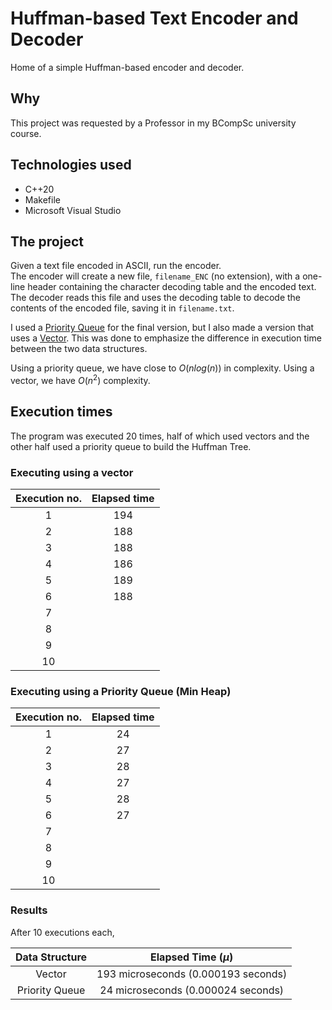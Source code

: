 [//]: # (vim README.md && pandoc README.md > a.html)

# Huffman-based Text Encoder and Decoder  

Home of a simple Huffman-based encoder and decoder.

## Why

This project was requested by a Professor in my BCompSc university course.

## Technologies used

- C++20
- Makefile
- Microsoft Visual Studio

## The project

Given a text file encoded in ASCII, run the encoder.  
The encoder will create a new file, <code>filename_ENC</code> (no extension), with a one-line header containing the character decoding table and the encoded text.
The decoder reads this file and uses the decoding table to decode the contents of the encoded file, saving it in <code>filename.txt</code>.

I used a [Priority Queue](https://en.cppreference.com/w/cpp/container/priority_queue) for the final version, but I also made a version that uses a [Vector](https://en.cppreference.com/w/cpp/container/vector).
This was done to emphasize the difference in execution time between the two data structures.

Using a priority queue, we have close to $O(nlog(n))$ in complexity.
Using a vector, we have $O(n^2)$ complexity.

## Execution times

The program was executed 20 times, half of which used vectors and the other half used a priority queue to build the Huffman Tree.  

### Executing using a vector


| Execution no. | Elapsed time |
| :-----------: | :----------: |
|       1       |     194      |
|       2       |     188      |
|       3       |     188      |
|       4       |     186      |
|       5       |     189      |
|       6       |     188      |
|       7       |              |
|       8       |              |
|       9       |              |
|      10       |              |

### Executing using a Priority Queue (Min Heap)

| Execution no. | Elapsed time |
| :-----------: | :----------: |
|       1       |      24      |
|       2       |      27      |
|       3       |      28      |
|       4       |      27      |
|       5       |      28      |
|       6       |      27      |
|       7       |              |
|       8       |              |
|       9       |              |
|      10       |              |

### Results

After 10 executions each, 

| Data Structure |        Elapsed Time ($\mu$)         |
| :------------: | :---------------------------------: |
|     Vector     | 193 microseconds (0.000193 seconds) |
| Priority Queue | 24 microseconds  (0.000024 seconds) |

